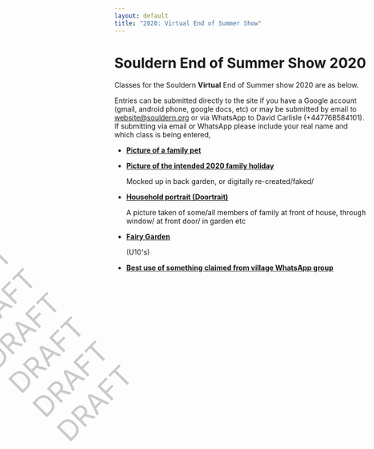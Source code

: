 ```yaml
---
layout: default
title: "2020: Virtual End of Summer Show"
---
```


# Souldern End of Summer Show 2020

<div style="
font-size:400%;
transform: rotate(-45deg);
position: absolute;
width: 50%;
height: 50%;
margin: 0;
z-index: 1;
left:400px;
top:100px;
color:rgba(1,1,1,.2);
">
DRAFT<br>DRAFT<br>DRAFT<br>DRAFT<br>DRAFT<br>DRAFT<br>DRAFT<br>DRAFT
</div>

Classes for the Souldern **Virtual** End of Summer show 2020 are as below.

Entries can be submitted directly to the site if you have a Google
account (gmail, android phone, google docs, etc) or may be submitted
by email to [website@souldern.org](mailto:website@souldern.org) or via
WhatsApp to David Carlisle (+447768584101). If submitting via email or
WhatsApp please include your real name and which class is being entered,


* [**Picture of a family pet**](https://photos.app.goo.gl/ZAkadkMo2n9UXLhS7)

* [**Picture of the intended 2020 family holiday**](https://photos.app.goo.gl/QWgBzpQ3RUDbi6L39)

  Mocked up in back garden, or digitally re-created/faked/

* [**Household portrait (Doortrait)**](https://photos.app.goo.gl/FHrKctR5iaVKk4cN6)

  A picture taken of some/all members of family at front of house, through window/ at front door/ in garden etc


* [**Fairy Garden**](https://photos.app.goo.gl/xg5Waqmcwm72TkWp7)

    (U10's)

* [**Best use of something claimed from village WhatsApp group**](https://photos.app.goo.gl/M79Hch9v3ErAHdRB9)
